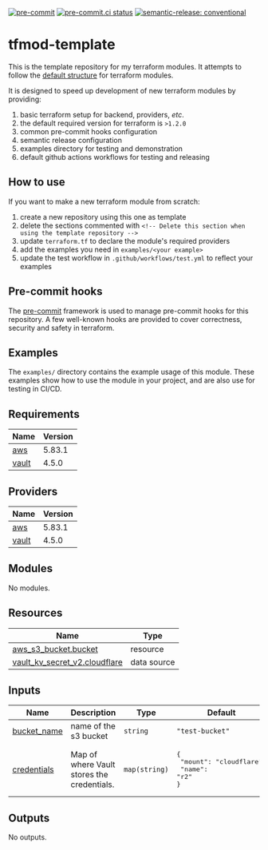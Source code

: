 [![pre-commit](https://img.shields.io/badge/pre--commit-enabled-brightgreen?logo=pre-commit&logoColor=white)](https://github.com/pre-commit/pre-commit) [![pre-commit.ci status](https://results.pre-commit.ci/badge/github/brucellino/tfmod-template/main.svg)](https://results.pre-commit.ci/latest/github/brucellino/tfmod-template/main) [![semantic-release: conventional](https://img.shields.io/badge/semantic--release-conventional-e10079?logo=semantic-release)](https://github.com/semantic-release/semantic-release)

# tfmod-template

<!-- Delete this section when using the template repository -->

This is the template repository for my terraform modules.
It attempts to follow the [default structure](https://www.terraform.io/language/modules/develop/structure) for terraform modules.

It is designed to speed up development of new terraform modules by providing:

1. basic terraform setup for backend, providers, _etc_.
  1. the default required version for terraform is `>1.2.0`
1. common pre-commit hooks configuration
1. semantic release configuration
1. examples directory for testing and demonstration
1. default github actions workflows for testing and releasing

## How to use

<!-- Delete this section when using the template repository -->

If you want to make a new terraform module from scratch:

1. create a new repository using this one as template
1. delete the sections commented with `<!-- Delete this section when using the template repository -->`
1. update `terraform.tf` to declare the module's required providers
1. add the examples you need in `examples/<your example>`
1. update the test workflow in `.github/workflows/test.yml` to reflect your examples

## Pre-commit hooks

<!-- Edit this section or delete if you make no change  -->

The [pre-commit](https://pre-commit.com) framework is used to manage pre-commit hooks for this repository.
A few well-known hooks are provided to cover correctness, security and safety in terraform.

## Examples

The `examples/` directory contains the example usage of this module.
These examples show how to use the module in your project, and are also use for testing in CI/CD.

<!--

Modify this section according to the kinds of examples you want
You may want to change the names of the examples or the kinds of
examples themselves

-->

<!-- BEGIN_TF_DOCS -->
## Requirements

| Name | Version |
|------|---------|
| <a name="requirement_aws"></a> [aws](#requirement\_aws) | 5.83.1 |
| <a name="requirement_vault"></a> [vault](#requirement\_vault) | 4.5.0 |

## Providers

| Name | Version |
|------|---------|
| <a name="provider_aws"></a> [aws](#provider\_aws) | 5.83.1 |
| <a name="provider_vault"></a> [vault](#provider\_vault) | 4.5.0 |

## Modules

No modules.

## Resources

| Name | Type |
|------|------|
| [aws_s3_bucket.bucket](https://registry.terraform.io/providers/hashicorp/aws/5.83.1/docs/resources/s3_bucket) | resource |
| [vault_kv_secret_v2.cloudflare](https://registry.terraform.io/providers/hashicorp/vault/4.5.0/docs/data-sources/kv_secret_v2) | data source |

## Inputs

| Name | Description | Type | Default | Required |
|------|-------------|------|---------|:--------:|
| <a name="input_bucket_name"></a> [bucket\_name](#input\_bucket\_name) | name of the s3 bucket | `string` | `"test-bucket"` | no |
| <a name="input_credentials"></a> [credentials](#input\_credentials) | Map of where Vault stores the credentials. | `map(string)` | <pre>{<br/>  "mount": "cloudflare",<br/>  "name": "r2"<br/>}</pre> | no |

## Outputs

No outputs.
<!-- END_TF_DOCS -->
